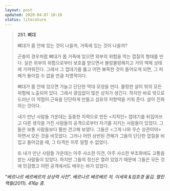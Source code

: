 ```yaml
---
layout: post
updated: 2020-04-07 10:18
status: literature
---
```


>**251. 뼈대**
>
> 뼈대가 몸 안에 있는 것이 나을까, 거죽에 있는 것이 나을까?
>
> 곤충의 경우처럼 뼈대가 몸 거죽에 있으면 외부의 위험을 막는 껍질의 형태를 띤다. 살은 외부의 위험으로부터 보호를 받으면서 물렁물렁해지고 거의 액체 상태에 가까워진다. 그래서 그 껍데기를 뚫고 어떤 뾰족한 것이 들어오게 되면, 그 피해가 돌이킬 수 없을 만큼 치명적이다.
>
> 뼈대가 몸 안에 있으면 가늘고 단단한 막대 모양을 띤다. 물렁한 살이 밖의 모든 위험에 노출되어 있다. 그래서 끊임없이 많은 상처가 생긴다. 하지만 바로 밖으로 드러난 이 약점이 근육을 단단하게 만들고 섬유의 저항력을 키워 준다. 살이 진화하는 것이다.
>
> 내가 만난 사람들 가운데는 출중한 지력으로 만든 <지적인> 껍데기를 뒤집어쓰고 다른 생각을 가진 사람들의 공격으로부터 자기를 지키는 사람들이 있었다. 그들은 보통 사람들보다 훨씬 견고해 보였다. 그들은 <그게 나와 무슨 상관이야> 하면서 모든 것을 비웃었다. 그러나 어떤 상반된 견해가 그들의 단단한 껍질을 비집고 들어갔을 때, 그 타격은 이루 말할 수 없었다.
>
> 또 내가 만난 사람들 가운데는 아주 사소한 이견, 아주 사소한 부조화에도 고통을 받는 사람들이 있었다. 하지만 그들의 정신은 열려 있었기 때문에 그들은 모든 것에 민감했고 어떤 공격에서도 배우는 바가 있었다.

*"베르나르 베르베르의 상상력 사전". 베르나르 베르베르 저. 이세욱 &임호경 옮김. 열린책들(2011). 416p 중.*

